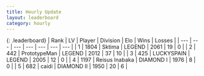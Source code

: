 ```yaml
---
title: Hourly Update
layout: leaderboard
category: hourly
---
```


{: .leaderboard}
| Rank | LV | Player | Division | Elo | Wins | Losses |
| --- | --- | --- | --- | --- | --- | --- |
| <span data-change="0">1</span> | 1804 | <span title="ID: 353063">Sktima</span> | LEGEND | <span data-change="12">2061</span> | <span data-change="3">19</span> | <span data-change="0">0</span> |
| <span data-change="0">2</span> | 442 | <span title="ID: 66918">PrototypeMan</span> | LEGEND | <span data-change="0">2012</span> | <span data-change="0">37</span> | <span data-change="0">10</span> |
| <span data-change="1">3</span> | 425 | <span title="ID: 623829">LUCKYSPAIN</span> | LEGEND | <span data-change="41">2005</span> | <span data-change="3">12</span> | <span data-change="0">0</span> |
| <span data-change="-1">4</span> | 1197 | <span title="ID: 451068">Reisus Inabaka</span> | DIAMOND I | <span data-change="0">1976</span> | <span data-change="0">8</span> | <span data-change="0">0</span> |
| <span data-change="0">5</span> | 682 | <span title="ID: 517164">caidi</span> | DIAMOND II | <span data-change="0">1950</span> | <span data-change="0">20</span> | <span data-change="0">6</span> |
